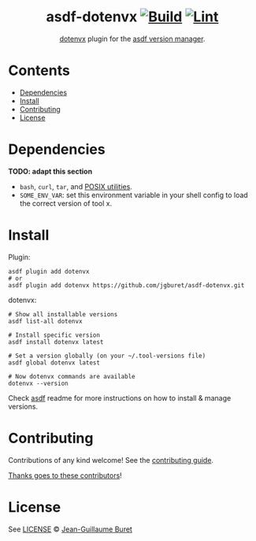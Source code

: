 <div align="center">

# asdf-dotenvx [![Build](https://github.com/jgburet/asdf-dotenvx/actions/workflows/build.yml/badge.svg)](https://github.com/jgburet/asdf-dotenvx/actions/workflows/build.yml) [![Lint](https://github.com/jgburet/asdf-dotenvx/actions/workflows/lint.yml/badge.svg)](https://github.com/jgburet/asdf-dotenvx/actions/workflows/lint.yml)

[dotenvx](https://dotenvx.com/docs) plugin for the [asdf version manager](https://asdf-vm.com).

</div>

# Contents

- [Dependencies](#dependencies)
- [Install](#install)
- [Contributing](#contributing)
- [License](#license)

# Dependencies

**TODO: adapt this section**

- `bash`, `curl`, `tar`, and [POSIX utilities](https://pubs.opengroup.org/onlinepubs/9699919799/idx/utilities.html).
- `SOME_ENV_VAR`: set this environment variable in your shell config to load the correct version of tool x.

# Install

Plugin:

```shell
asdf plugin add dotenvx
# or
asdf plugin add dotenvx https://github.com/jgburet/asdf-dotenvx.git
```

dotenvx:

```shell
# Show all installable versions
asdf list-all dotenvx

# Install specific version
asdf install dotenvx latest

# Set a version globally (on your ~/.tool-versions file)
asdf global dotenvx latest

# Now dotenvx commands are available
dotenvx --version
```

Check [asdf](https://github.com/asdf-vm/asdf) readme for more instructions on how to
install & manage versions.

# Contributing

Contributions of any kind welcome! See the [contributing guide](contributing.md).

[Thanks goes to these contributors](https://github.com/jgburet/asdf-dotenvx/graphs/contributors)!

# License

See [LICENSE](LICENSE) © [Jean-Guillaume Buret](https://github.com/jgburet/)

